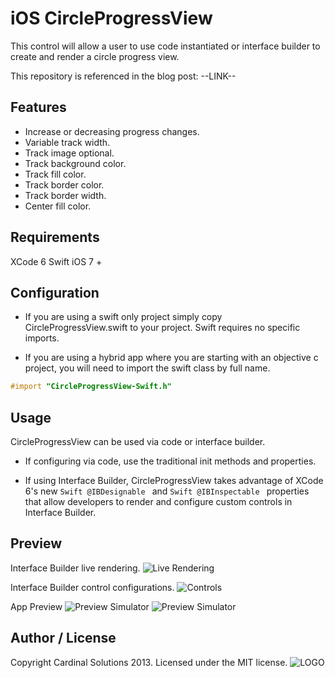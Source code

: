 iOS CircleProgressView 
======

This control will allow a user to use code instantiated or interface builder to create and render a circle progress view.
 
This repository is referenced in the blog post: --LINK--

Features
------

* Increase or decreasing progress changes.
* Variable track width.
* Track image optional.
* Track background color.
* Track fill color.
* Track border color.
* Track border width.
* Center fill color.

Requirements
-------

XCode 6
Swift
iOS 7 +

Configuration
-------

* If you are using a swift only project simply copy CircleProgressView.swift to your project. Swift requires no specific imports.

* If you are using a hybrid app where you are starting with an objective c project, you will need to import the swift class by full name. 

```Objective-C
#import "CircleProgressView-Swift.h"
```

Usage
-------

CircleProgressView can be used via code or interface builder. 

* If configuring via code, use the traditional init methods and properties.

* If using Interface Builder, CircleProgressView takes advantage of XCode 6's new ```Swift @IBDesignable ``` and ```Swift @IBInspectable ``` properties that allow developers to render and configure custom controls in Interface Builder.

Preview
-------

Interface Builder live rendering.
![Live Rendering](https://gitlab.cardinalsolutions.com/cardinalsolutions-ios-controls/circleprogressview/raw/master/ScreenShots/ss_04.png)

Interface Builder control configurations.
![Controls](https://gitlab.cardinalsolutions.com/cardinalsolutions-ios-controls/circleprogressview/raw/master/ScreenShots/ss_03.png)

App Preview
![Preview Simulator](https://gitlab.cardinalsolutions.com/cardinalsolutions-ios-controls/circleprogressview/raw/master/ScreenShots/ss_01.png)
![Preview Simulator](https://gitlab.cardinalsolutions.com/cardinalsolutions-ios-controls/circleprogressview/raw/master/ScreenShots/ss_02.png)

## Author / License

Copyright Cardinal Solutions 2013. Licensed under the MIT license.
![LOGO](https://raw.github.com/CardinalNow/NSURLConnection-Debug/master/logo_footer.png)